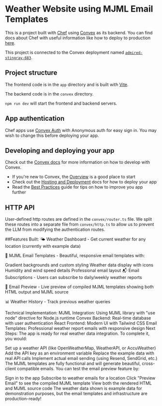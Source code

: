 # Weather Website using MJML Email Templates
  
This is a project built with [Chef](https://chef.convex.dev) using [Convex](https://convex.dev) as its backend.
 You can find docs about Chef with useful information like how to deploy to production [here](https://docs.convex.dev/chef).
  
This project is connected to the Convex deployment named [`admired-stingray-683`](https://dashboard.convex.dev/d/admired-stingray-683).
  
## Project structure
  
The frontend code is in the `app` directory and is built with [Vite](https://vitejs.dev/).
  
The backend code is in the `convex` directory.
  
`npm run dev` will start the frontend and backend servers.

## App authentication

Chef apps use [Convex Auth](https://auth.convex.dev/) with Anonymous auth for easy sign in. You may wish to change this before deploying your app.

## Developing and deploying your app

Check out the [Convex docs](https://docs.convex.dev/) for more information on how to develop with Convex.
* If you're new to Convex, the [Overview](https://docs.convex.dev/understanding/) is a good place to start
* Check out the [Hosting and Deployment](https://docs.convex.dev/production/) docs for how to deploy your app
* Read the [Best Practices](https://docs.convex.dev/understanding/best-practices/) guide for tips on how to improve you app further

## HTTP API

User-defined http routes are defined in the `convex/router.ts` file. We split these routes into a separate file from `convex/http.ts` to allow us to prevent the LLM from modifying the authentication routes.

##Features Built:
🌤️ Weather Dashboard - Get current weather for any location (currently with example data)

📧 MJML Email Templates - Beautiful, responsive email templates with:

Gradient backgrounds and custom styling
Weather data display with icons
Humidity and wind speed details
Professional email layout
📬 Email Subscriptions - Users can subscribe to daily/weekly weather reports

👀 Email Preview - Live preview of compiled MJML templates showing both HTML output and MJML source

📊 Weather History - Track previous weather queries

Technical Implementation:
MJML Integration: Using MJML library with "use node" directive for Node.js runtime
Convex Backend: Real-time database with user authentication
React Frontend: Modern UI with Tailwind CSS
Email Templates: Professional weather report emails with responsive design
Next Steps:
The app is ready for real weather data integration. To complete it, you would:

Set up a weather API (like OpenWeatherMap, WeatherAPI, or AccuWeather)
Add the API key as an environment variable
Replace the example data with real API calls
Implement actual email sending (using Resend, SendGrid, etc.)
The MJML templates are fully functional and will generate beautiful, cross-client compatible emails. You can test the email preview feature by:

Sign in to the app
Subscribe to weather emails for a location
Click "Preview Email" to see the compiled MJML template
View both the rendered HTML and MJML source code
The weather data shown is example data for demonstration purposes, but the email templates and infrastructure are production-ready!
